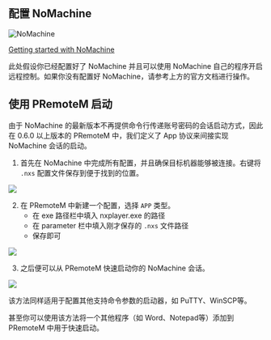 ## 配置 NoMachine
![NoMachine](https://www.nomachine.com/sites/all/themes/frontend/images/logo_footer.png)

[Getting started with NoMachine](https://www.nomachine.com/getting-started-with-nomachine)

此处假设你已经配置好了 NoMachine 并且可以使用 NoMachine 自己的程序开启远程控制。如果你没有配置好 NoMachine，请参考上方的官方文档进行操作。

## 使用 PRemoteM 启动

由于 NoMachine 的最新版本不再提供命令行传递账号密码的会话启动方式，因此在 0.6.0 以上版本的 PRemoteM 中，我们定义了 App 协议来间接实现 NoMachine 会话的启动。

1. 首先在 NoMachine 中完成所有配置，并且确保目标机器能够被连接。右键将 `.nxs` 配置文件保存到便于找到的位置。

![](https://raw.githubusercontent.com/VShawn/PRemoteM/Doc/DocPic/NoMachine/1.jpg)

2. 在 PRemoteM 中新建一个配置，选择 `APP` 类型。
   - 在 exe 路径栏中填入 nxplayer.exe 的路径
   - 在 parameter 栏中填入刚才保存的 `.nxs` 文件路径
   - 保存即可

![](https://raw.githubusercontent.com/VShawn/PRemoteM/Doc/DocPic/NoMachine/2.jpg)

3. 之后便可以从 PRemoteM 快速启动你的 NoMachine 会话。

![](https://raw.githubusercontent.com/VShawn/PRemoteM/Doc/DocPic/NoMachine/3.jpg)

该方法同样适用于配置其他支持命令参数的启动器，如 PuTTY、WinSCP等。

甚至你可以使用该方法将一个其他程序（如 Word、Notepad等）添加到 PRemoteM 中用于快速启动。